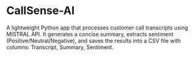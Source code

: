 # CallSense-AI
A lightweight Python app that processes customer call transcripts using MISTRAL API. It generates a concise summary, extracts sentiment (Positive/Neutral/Negative), and saves the results into a CSV file with columns: Transcript, Summary, Sentiment.
